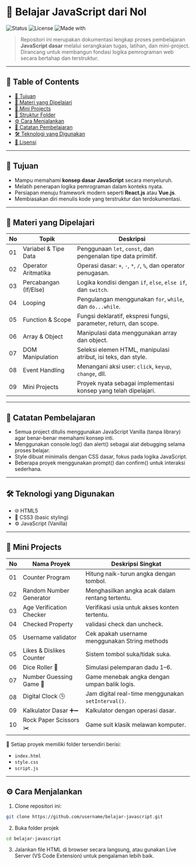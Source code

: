 # 📘 Belajar JavaScript dari Nol

![Status](https://img.shields.io/badge/Progress-WIP-orange)
![License](https://img.shields.io/badge/License-MIT-green)
![Made with](https://img.shields.io/badge/Made%20with-JavaScript-yellow)

> Repositori ini merupakan dokumentasi lengkap proses pembelajaran **JavaScript dasar** melalui serangkaian tugas, latihan, dan mini-project.  
> Dirancang untuk membangun fondasi logika pemrograman web secara bertahap dan terstruktur.

---

## 📑 Table of Contents

- [🎯 Tujuan](#-tujuan)
- [🧠 Materi yang Dipelajari](#-materi-yang-dipelajari)
- [🧪 Mini Projects](#-mini-projects)
- [📁 Struktur Folder](#-struktur-folder)
- [⚙️ Cara Menjalankan](#️-cara-menjalankan)
- [📓 Catatan Pembelajaran](#-catatan-pembelajaran)
- [🛠️ Teknologi yang Digunakan](#️-teknologi-yang-digunakan)
- [📄 Lisensi](#-lisensi)

---

## 🎯 Tujuan

- Mampu memahami **konsep dasar JavaScript** secara menyeluruh.
- Melatih penerapan logika pemrograman dalam konteks nyata.
- Persiapan menuju framework modern seperti **React.js** atau **Vue.js**.
- Membiasakan diri menulis kode yang terstruktur dan terdokumentasi.

---

## 🧠 Materi yang Dipelajari

| No | Topik                     | Deskripsi                                                                 |
|----|---------------------------|--------------------------------------------------------------------------|
| 01 | Variabel & Tipe Data      | Penggunaan `let`, `const`, dan pengenalan tipe data primitif.          |
| 02 | Operator Aritmatika       | Operasi dasar: `+`, `-`, `*`, `/`, `%`, dan operator penugasan.        |
| 03 | Percabangan (If/Else)     | Logika kondisi dengan `if`, `else`, `else if`, dan `switch`.           |
| 04 | Looping                   | Pengulangan menggunakan `for`, `while`, dan `do...while`.              |
| 05 | Function & Scope          | Fungsi deklaratif, ekspresi fungsi, parameter, return, dan scope.      |
| 06 | Array & Object            | Manipulasi data menggunakan array dan object.                          |
| 07 | DOM Manipulation          | Seleksi elemen HTML, manipulasi atribut, isi teks, dan style.          |
| 08 | Event Handling            | Menangani aksi user: `click`, `keyup`, `change`, dll.                  |
| 09 | Mini Projects             | Proyek nyata sebagai implementasi konsep yang telah dipelajari.        |

---

## 📓 Catatan Pembelajaran
- Semua project ditulis menggunakan JavaScript Vanilla (tanpa library) agar benar-benar memahami konsep inti.
- Menggunakan console.log() dan alert() sebagai alat debugging selama proses belajar.
- Style dibuat minimalis dengan CSS dasar, fokus pada logika JavaScript.
- Beberapa proyek menggunakan prompt() dan confirm() untuk interaksi sederhana.

---
## 🛠️ Teknologi yang Digunakan
- 🌐 HTML5
- 🎨 CSS3 (basic styling)
- ⚙️ JavaScript (Vanilla)

---
## 🧪 Mini Projects

| No | Nama Proyek                | Deskripsi Singkat                                  |
|----|----------------------------|-----------------------------------------------------|
| 01 | Counter Program            | Hitung naik-turun angka dengan tombol.             |
| 02 | Random Number Generator    | Menghasilkan angka acak dalam rentang tertentu.    |
| 03 | Age Verification Checker   | Verifikasi usia untuk akses konten tertentu.       |
| 04 | Checked Property           | validasi check dan uncheck.                        |
| 05 | Username validator          | Cek apakah username menggunakan String methods     |
| 05 | Likes & Dislikes Counter   | Sistem tombol suka/tidak suka.                     |
| 06 | Dice Roller 🎲             | Simulasi pelemparan dadu 1–6.                      |
| 07 | Number Guessing Game 🔢    | Game menebak angka dengan umpan balik logis.       |
| 08 | Digital Clock 🕒           | Jam digital real-time menggunakan `setInterval()`. |
| 09 | Kalkulator Dasar ➕➖       | Kalkulator dengan operasi dasar.                   |
| 10 | Rock Paper Scissors ✂️     | Game suit klasik melawan komputer.                 |

📁 Setiap proyek memiliki folder tersendiri berisi:
- `index.html`
- `style.css`
- `script.js`

---
## ⚙️ Cara Menjalankan
1. Clone repositori ini:
```bash
git clone https://github.com/username/belajar-javascript.git

```
2. Buka folder projek
```bash
cd belajar-javascript
```
3. Jalankan file HTML di browser secara langsung, atau gunakan Live Server (VS Code Extension) untuk pengalaman lebih baik.

